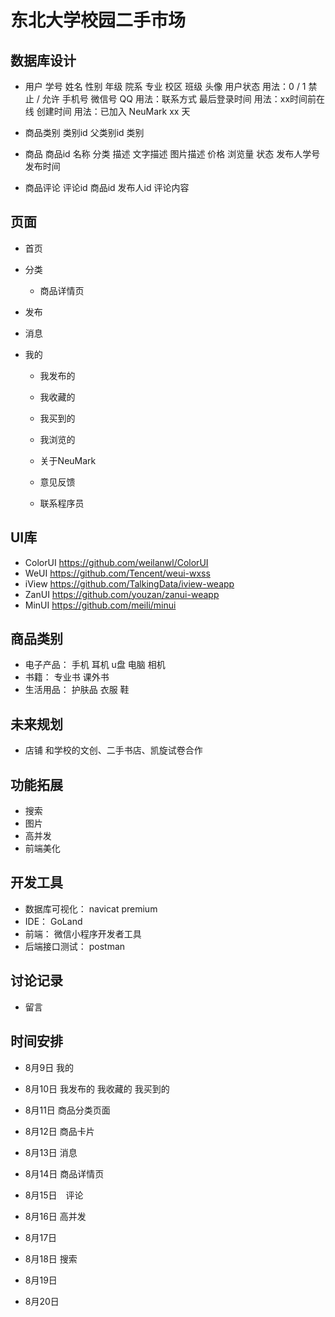 # 东北大学校园二手市场

## 数据库设计
* 用户
  学号 姓名 性别 年级 院系 专业 校区 班级 头像 
  用户状态		 用法：0 / 1      禁止 / 允许
  手机号 微信号 QQ 用法：联系方式 
  最后登录时间     用法：xx时间前在线
  创建时间        用法：已加入 NeuMark xx 天

* 商品类别
  类别id
  父类别id
  类别
  
* 商品
  商品id
  名称 
  分类 
  描述 文字描述 图片描述
  价格
  浏览量
  状态
  发布人学号
  发布时间
* 商品评论
  评论id
  商品id
  发布人id
  评论内容

## 页面
* 首页
* 分类
  * 商品详情页
* 发布
* 消息
* 我的

  * 我发布的
  * 我收藏的
  * 我买到的
  * 我浏览的

  * 关于NeuMark
  * 意见反馈
  * 联系程序员

## UI库
* ColorUI https://github.com/weilanwl/ColorUI
* WeUI https://github.com/Tencent/weui-wxss
* iView https://github.com/TalkingData/iview-weapp
* ZanUI https://github.com/youzan/zanui-weapp 
* MinUI https://github.com/meili/minui


## 商品类别
* 电子产品： 手机 耳机 u盘 电脑 相机
* 书籍： 专业书 课外书
* 生活用品： 护肤品 衣服 鞋
## 未来规划
* 店铺 和学校的文创、二手书店、凯旋试卷合作

## 功能拓展
* 搜索
* 图片
* 高并发
* 前端美化

## 开发工具
* 数据库可视化： navicat premium
* IDE： GoLand
* 前端： 微信小程序开发者工具
* 后端接口测试： postman

## 讨论记录
* 留言

## 时间安排
* 8月9日  我的
* 8月10日 我发布的 我收藏的 我买到的

* 8月11日 商品分类页面
* 8月12日 商品卡片
* 8月13日 消息
* 8月14日 商品详情页
* 8月15日　评论
* 8月16日 高并发
* 8月17日
* 8月18日 搜索
* 8月19日
* 8月20日 

